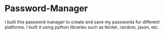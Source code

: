 # Password-Manager
I built this password manager to create and save my passwords for different platforms. I built it using python libraries such as tkinter, random, jason, etc.
